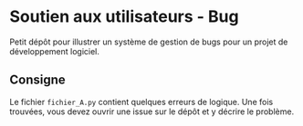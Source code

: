# Soutien aux utilisateurs - Bug

Petit dépôt pour illustrer un système de gestion de bugs pour un projet de
développement logiciel. 

## Consigne

Le fichier `fichier_A.py` contient quelques erreurs de logique. Une fois trouvées,
vous devez ouvrir une issue sur le dépôt et y décrire le problème.
